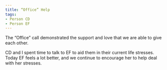 ```yaml
---
title: “Office” Help
tags:
- Person CD
- Person EF
---
```


The “Office” call demonstrated the support and love that we are able to give each other.

CD and I spent time to talk to EF to aid them in their current life stresses.  Today EF feels a lot better, and we continue to encourage her to help deal with her stresses.
